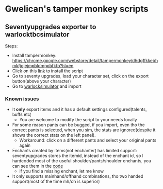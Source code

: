 # Gwelican's tamper monkey scripts

## Seventyupgrades exporter to warlocktbcsimulator

Steps:
* Install tampermonkey: https://chrome.google.com/webstore/detail/tampermonkey/dhdgffkkebhmkfjojejmpbldmpobfkfo?hl=en
* Click on this [link](https://github.com/gwelican/monkey_script/raw/main/seventyupgrades.prod.user.js) to install the script
* Go to seventy upgrades, load your character set, click on the export button(above your character)
* Go to [warlocksimulator](https://kristoferhh.github.io/WarlockSimulatorTBC/) and import

### Known issues
* It **only** export items and it has a default settings configured(talents, buffs etc)
  * You are welcome to modify the script to your needs locally
* For some reason pants can be bugged, if you import, even tho the correct pants is selected, when you sim, the stats are ignored(despite it shows the correct stats on the left panel). 
  * Workaround: click on a different pants and select your original pants again
* Enchants created by items(not enchanter) has limited support: seventyupgrades stores the itemid, instead of the enchant id, so I hardcoded most of the useful shoulder/pants/shoulder enchants, you can see them in the [code](https://github.com/gwelican/monkey_script/blob/main/seventyupgrades.prod.user.js#L31)
  * if you find a missing enchant, let me know
* It only supports mainhand/offhand combinations, tho two handed support(most of the time mh/oh is superior)
